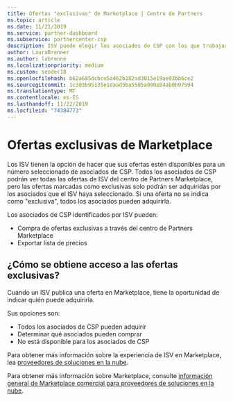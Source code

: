 ```yaml
---
title: Ofertas "exclusivas" de Marketplace | Centro de Partners
ms.topic: article
ms.date: 11/21/2019
ms.service: partner-dashboard
ms.subservice: partnercenter-csp
description: ISV puede elegir los asociados de CSP con los que trabajar haciendo que sus ofertas sean exclusivas.
author: LauraBrenner
ms.author: labrenne
ms.localizationpriority: medium
ms.custom: seodec18
ms.openlocfilehash: b62a685dcbce5a462b182ad3015e19ae03bb6ce2
ms.sourcegitcommit: 1c3d3b95135e1daad5ba5585a090e84ab0b97594
ms.translationtype: MT
ms.contentlocale: es-ES
ms.lasthandoff: 11/22/2019
ms.locfileid: "74384773"
---
```

# <a name="marketplace-exclusive-offers"></a>Ofertas exclusivas de Marketplace

Los ISV tienen la opción de hacer que sus ofertas estén disponibles para un número seleccionado de asociados de CSP. Todos los asociados de CSP podrán ver todas las ofertas de ISV del centro de Partners Marketplace, pero las ofertas marcadas como exclusivas solo podrán ser adquiridas por los asociados que el ISV haya seleccionado. Si una oferta no se indica como "exclusiva", todos los asociados pueden adquirirla.

Los asociados de CSP identificados por ISV pueden:

- Compra de ofertas exclusivas a través del centro de Partners Marketplace
- Exportar lista de precios

## <a name="how-do-you-gain-access-to-exclusive-offers"></a>¿Cómo se obtiene acceso a las ofertas exclusivas?

Cuando un ISV publica una oferta en Marketplace, tiene la oportunidad de indicar quién puede adquirirla. 

Sus opciones son:

- Todos los asociados de CSP pueden adquirir
- Determinar qué asociados pueden comprar
- No está disponible para los asociados de CSP

Para obtener más información sobre la experiencia de ISV en Marketplace, lea [proveedores de soluciones en la nube](https://docs.microsoft.com/azure/marketplace/cloud-solution-providers).

Para obtener más información sobre Marketplace, consulte [información general de Marketplace comercial para proveedores de soluciones en la nube](https://docs.microsoft.partner-center/commercial-marketplace-overview.md).